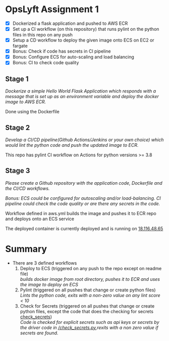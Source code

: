 # OpsLyft Assignment 1

- [x] Dockerized a flask application and pushed to AWS ECR
- [x] Set up a CI workflow (on this repository) that runs pylint on the python files in this repo on any push 
- [x] Setup a CD workflow to deploy the given image onto ECS on EC2 or fargate
- [x] Bonus: Check if code has secrets in CI pipeline
- [x] Bonus: Configure ECS for auto-scaling and load balancing
- [x] Bonus: CI to check code quality

## Stage 1
*Dockerize a simple Hello World Flask Application which responds with a message that is set up as an environment variable and deploy the docker image to AWS ECR.*

Done using the Dockerfile

## Stage 2
*Develop a CI/CD pipeline(Github Actions/Jenkins or your own choice) which would lint the python code and push the updated image to ECR.*

This repo has pylint CI workflow on Actions for python versions >= 3.8

## Stage 3
*Please create a Github repository with the application code, Dockerfile and the CI/CD workflows.*

*Bonus: ECS could be configured for autoscaling and/or load-balancing. CI pipeline could check the code quality or are there any secrets in the code.*

Workflow defined in aws.yml builds the image and pushes it to ECR repo and deploys onto an ECS service

The deployed container is currently deployed and is running on [18.116.48.65](http://18.116.48.65:5000/)

# Summary
- There are 3 defined workflows
    1. Deploy to ECS (triggered on any push to the repo except on readme file) 
    <br /> *builds docker image from root directory, pushes it to ECR and uses the image to deploy on ECS* <br />
    2. Pylint (triggered on all pushes that change or create python files) <br />
        *Lints the python code, exits with a non-zero value on any lint score < 10* <br />
    3. Check for Secrets (triggered on all pushes that change or create python files, except the code that does the checking for secrets [check_secrets](check_secrets.py)) <br />
        *Code is checked for explicit secrets such as api keys or secrets by the driver code in [/check_secrets.py](check_secrets.py),rexits with a non zero value if secrets are found.*
